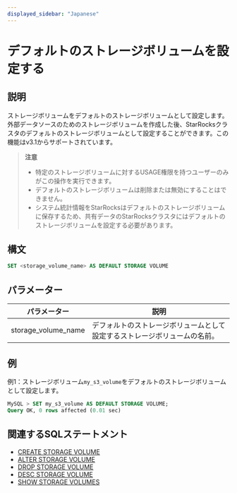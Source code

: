 ```yaml
---
displayed_sidebar: "Japanese"
---
```


# デフォルトのストレージボリュームを設定する

## 説明

ストレージボリュームをデフォルトのストレージボリュームとして設定します。外部データソースのためのストレージボリュームを作成した後、StarRocksクラスタのデフォルトのストレージボリュームとして設定することができます。この機能はv3.1からサポートされています。

> **注意**
>
> - 特定のストレージボリュームに対するUSAGE権限を持つユーザーのみがこの操作を実行できます。
> - デフォルトのストレージボリュームは削除または無効にすることはできません。
> - システム統計情報をStarRocksはデフォルトのストレージボリュームに保存するため、共有データのStarRocksクラスタにはデフォルトのストレージボリュームを設定する必要があります。

## 構文

```SQL
SET <storage_volume_name> AS DEFAULT STORAGE VOLUME
```

## パラメーター

| パラメーター        | 説明                                                         |
| ------------------- | ------------------------------------------------------------ |
| storage_volume_name | デフォルトのストレージボリュームとして設定するストレージボリュームの名前。 |

## 例

例1：ストレージボリューム`my_s3_volume`をデフォルトのストレージボリュームとして設定します。

```SQL
MySQL > SET my_s3_volume AS DEFAULT STORAGE VOLUME;
Query OK, 0 rows affected (0.01 sec)
```

## 関連するSQLステートメント

- [CREATE STORAGE VOLUME](./CREATE_STORAGE_VOLUME.md)
- [ALTER STORAGE VOLUME](./ALTER_STORAGE_VOLUME.md)
- [DROP STORAGE VOLUME](./DROP_STORAGE_VOLUME.md)
- [DESC STORAGE VOLUME](./DESC_STORAGE_VOLUME.md)
- [SHOW STORAGE VOLUMES](./SHOW_STORAGE_VOLUMES.md)